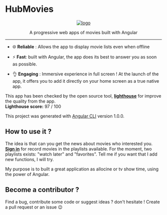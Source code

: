 # HubMovies

<p align="center">
    <a href="https://hubmovies-a26fc.firebaseapp.com"><img src="https://rawgit.com/clamarque/hub-movies/master/src/assets/icons/android-chrome-192x192.png" alt="logo" />
    </a>
</p>

<p align="center">
    A progressive web apps of movies built with Angular
</p>
<hr>

- :globe_with_meridians: **Reliable** : Allows the app to display movie lists even when offline

- :zap: **Fast**: built with Angular, the app does its best to answer you as soon as possible.

- :ok_hand: **Engaging** : Immersive experience in full screen ! At the launch of the app, it offers you to add it directly on your home screen as a true native app.

This app has been checked by the open source tool, [**lighthouse**](https://github.com/GoogleChrome/lighthouse) for improve the quality from the app.   
**Lighthouse score:** 97 / 100

This project was generated with [Angular CLI](https://github.com/angular/angular-cli) version 1.0.0.

## How to use it ?

The idea is that can you get the news about movies who interested you. [**Sign in**](https://hubmovies-a26fc.firebaseapp.com/sign-in) for record movies in the playlists available. For the moment, two playlists exists: "watch later" and "favorites". Tell me if you want that I add new functions, I will try. 

My purpose is to built a great application as allocine or tv show time, using the power of Angular.

## Become a contributor ?

Find a bug, contribute some code or suggest ideas ? don't hesitate ! Create a pull request or an issue :wink:
